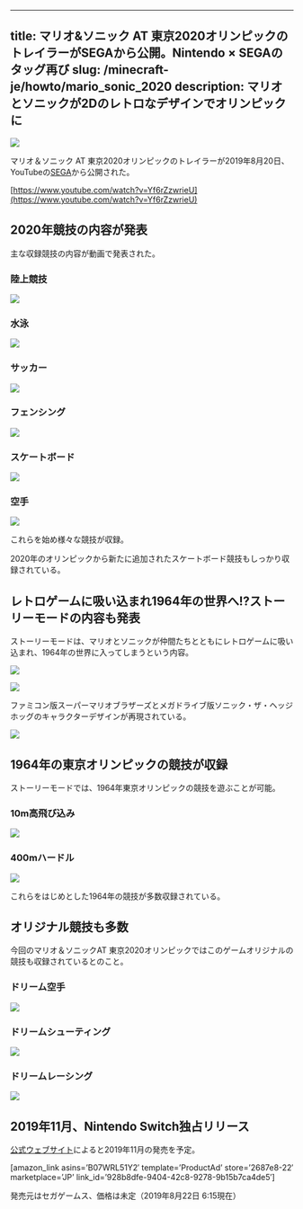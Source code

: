 
---
title: マリオ&ソニック AT 東京2020オリンピックのトレイラーがSEGAから公開。Nintendo × SEGAのタッグ再び
slug: /minecraft-je/howto/mario_sonic_2020
description: マリオとソニックが2Dのレトロなデザインでオリンピックに
---

![](https://cdn-ak.f.st-hatena.com/images/fotolife/s/sasigume/20210208/20210208090825.png)

マリオ＆ソニック AT 東京2020オリンピックのトレイラーが2019年8月20日、YouTubeの[SEGA](https://www.youtube.com/user/sonic)から公開された。

[https://www.youtube.com/watch?v=Yf6rZzwrieU](https://www.youtube.com/watch?v=Yf6rZzwrieU)

## 2020年競技の内容が発表

主な収録競技の内容が動画で発表された。

### 陸上競技

![](https://cdn-ak.f.st-hatena.com/images/fotolife/s/sasigume/20210208/20210208101803.png)

### 水泳

![](https://cdn-ak.f.st-hatena.com/images/fotolife/s/sasigume/20210208/20210208102857.png)

### サッカー

![](https://cdn-ak.f.st-hatena.com/images/fotolife/s/sasigume/20210208/20210208123325.png)

### フェンシング

![](https://cdn-ak.f.st-hatena.com/images/fotolife/s/sasigume/20210208/20210208090236.png)

### スケートボード

![](https://cdn-ak.f.st-hatena.com/images/fotolife/s/sasigume/20210208/20210208122955.png)

### 空手

![](https://cdn-ak.f.st-hatena.com/images/fotolife/s/sasigume/20210208/20210208124043.png)

これらを始め様々な競技が収録。

2020年のオリンピックから新たに追加されたスケートボード競技もしっかり収録されている。

## レトロゲームに吸い込まれ1964年の世界へ!?ストーリーモードの内容も発表

ストーリーモードは、マリオとソニックが仲間たちとともにレトロゲームに吸い込まれ、1964年の世界に入ってしまうという内容。

![](https://cdn-ak.f.st-hatena.com/images/fotolife/s/sasigume/20210208/20210208090825.png)

![](https://cdn-ak.f.st-hatena.com/images/fotolife/s/sasigume/20210208/20210208090306.png)

ファミコン版スーパーマリオブラザーズとメガドライブ版ソニック・ザ・ヘッジホッグのキャラクターデザインが再現されている。

![](https://cdn-ak.f.st-hatena.com/images/fotolife/s/sasigume/20210208/20210208122844.png)

## 1964年の東京オリンピックの競技が収録

ストーリーモードでは、1964年東京オリンピックの競技を遊ぶことが可能。

### 10m高飛び込み

![](https://cdn-ak.f.st-hatena.com/images/fotolife/s/sasigume/20210208/20210208091328.png)

### 400mハードル

![](https://cdn-ak.f.st-hatena.com/images/fotolife/s/sasigume/20210208/20210208104621.png)

これらをはじめとした1964年の競技が多数収録されている。

## オリジナル競技も多数

今回のマリオ＆ソニックAT 東京2020オリンピックではこのゲームオリジナルの競技も収録されているとのこと。

### ドリーム空手

![](https://cdn-ak.f.st-hatena.com/images/fotolife/s/sasigume/20210208/20210208103845.png)

### ドリームシューティング

![](https://cdn-ak.f.st-hatena.com/images/fotolife/s/sasigume/20210208/20210208101258.png)

### ドリームレーシング

![](https://cdn-ak.f.st-hatena.com/images/fotolife/s/sasigume/20210208/20210208124352.png)

## 2019年11月、Nintendo Switch独占リリース

[公式ウェブサイト](https://www.nintendo.co.jp/e3/lineup/mariosonic/index.html)によると2019年11月の発売を予定。

\[amazon\_link asins=’B07WRL51Y2′ template=’ProductAd’ store=’2687e8-22′ marketplace=’JP’ link\_id=’928b8dfe-9404-42c8-9278-9b15b7ca4de5′\]

発売元はセガゲームス、価格は未定（2019年8月22日 6:15現在）
